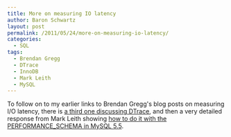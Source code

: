 ```yaml
---
title: More on measuring IO latency
author: Baron Schwartz
layout: post
permalink: /2011/05/24/more-on-measuring-io-latency/
categories:
  - SQL
tags:
  - Brendan Gregg
  - DTrace
  - InnoDB
  - Mark Leith
  - MySQL
---
```

To follow on to my earlier links to Brendan Gregg's blog posts on measuring I/O latency, there is [a third one discussing DTrace][1], and then a very detailed response from Mark Leith showing [how to do it with the PERFORMANCE_SCHEMA in MySQL 5.5][2].

 [1]: http://dtrace.org/blogs/brendan/2011/05/18/file-system-latency-part-3/
 [2]: http://www.markleith.co.uk/?p=656
